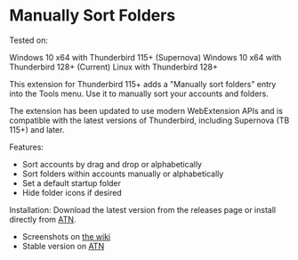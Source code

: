 Manually Sort Folders
=====================

Tested on:  

Windows 10 x64 with Thunderbird 115+ (Supernova)
Windows 10 x64 with Thunderbird 128+ (Current)
Linux with Thunderbird 128+

This extension for Thunderbird 115+ adds a "Manually sort folders" entry into
the Tools menu. Use it to manually sort your accounts and folders.

The extension has been updated to use modern WebExtension APIs and is compatible
with the latest versions of Thunderbird, including Supernova (TB 115+) and later.

Features:
- Sort accounts by drag and drop or alphabetically
- Sort folders within accounts manually or alphabetically
- Set a default startup folder
- Hide folder icons if desired

Installation:
Download the latest version from the releases page or install directly from 
[ATN](https://addons.thunderbird.net/addon/manually-sort-folders/).

* Screenshots on [the wiki](https://github.com/protz/Manually-Sort-Folders/wiki)
* Stable version on [ATN](https://addons.thunderbird.net/addon/manually-sort-folders/)